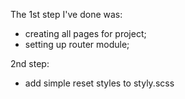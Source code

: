 The 1st step I've done was:

- creating all pages for project;
- setting up router module;

2nd step:

- add simple reset styles to styly.scss

